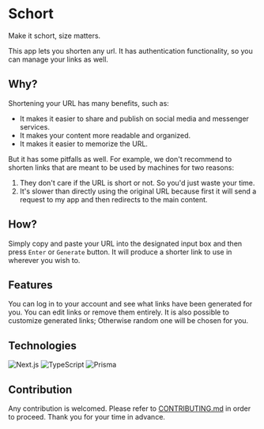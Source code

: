 # Schort

Make it schort, size matters.

This app lets you shorten any url. It has authentication functionality, so you can manage your links as well.

## Why?

Shortening your URL has many benefits, such as:

-   It makes it easier to share and publish on social media and messenger services.
-   It makes your content more readable and organized.
-   It makes it easier to memorize the URL.

But it has some pitfalls as well. For example, we don't recommend to shorten links that are meant to be used by machines for two reasons:

1. They don't care if the URL is short or not. So you'd just waste your time.
2. It's slower than directly using the original URL because first it will send a request to my app and then redirects to the main content.

## How?

Simply copy and paste your URL into the designated input box and then press `Enter` or `Generate` button.
It will produce a shorter link to use in wherever you wish to.

## Features

You can log in to your account and see what links have been generated for you.
You can edit links or remove them entirely.
It is also possible to customize generated links; Otherwise random one will be chosen for you.

## Technologies

![Next.js](https://skillicons.dev/icons?i=nextjs)
![TypeScript](https://skillicons.dev/icons?i=ts)
![Prisma](https://skillicons.dev/icons?i=prisma)

## Contribution

Any contribution is welcomed. Please refer to [CONTRIBUTING.md](./CONTRIBUTING.md) in order to proceed.
Thank you for your time in advance.

